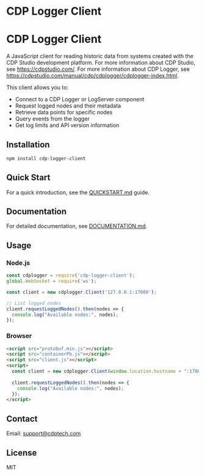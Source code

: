 # CDP Logger Client

# CDP Logger Client

A JavaScript client for reading historic data from systems created with the CDP Studio development platform. 
For more information about CDP Studio, see https://cdpstudio.com/.
For more information about CDP Logger, see https://cdpstudio.com/manual/cdp/cdplogger/cdplogger-index.html.

This client allows you to:
- Connect to a CDP Logger or LogServer component
- Request logged nodes and their metadata
- Retrieve data points for specific nodes
- Query events from the logger
- Get log limits and API version information

## Installation

```bash
npm install cdp-logger-client
```

## Quick Start

For a quick introduction, see the [QUICKSTART.md](QUICKSTART.md) guide.

## Documentation

For detailed documentation, see [DOCUMENTATION.md](DOCUMENTATION.md).

## Usage

### Node.js

```javascript
const cdplogger = require('cdp-logger-client');
global.WebSocket = require('ws');

const client = new cdplogger.Client('127.0.0.1:17000');

// List logged nodes
client.requestLoggedNodes().then(nodes => {
  console.log("Available nodes:", nodes);
});
```

### Browser

```html
<script src="protobuf.min.js"></script>
<script src="containerPb.js"></script>
<script src="client.js"></script>
<script>
  const client = new cdplogger.Client(window.location.hostname + ":17000");
  
  client.requestLoggedNodes().then(nodes => {
    console.log("Available nodes:", nodes);
  });
</script>
```

## Contact

Email: support@cdptech.com

## License

MIT